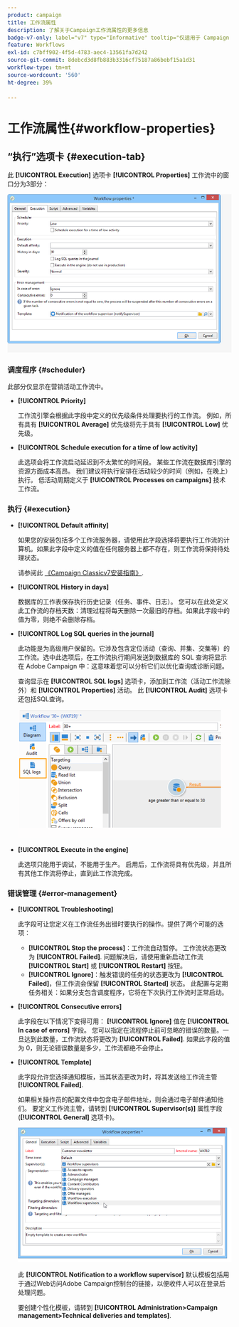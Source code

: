 ```yaml
---
product: campaign
title: 工作流属性
description: 了解关于Campaign工作流属性的更多信息
badge-v7-only: label="v7" type="Informative" tooltip="仅适用于 Campaign Classic v7"
feature: Workflows
exl-id: c7bff902-4f5d-4783-aec4-13561fa7d242
source-git-commit: 8debcd3d8fb883b3316cf75187a86bebf15a1d31
workflow-type: tm+mt
source-wordcount: '560'
ht-degree: 39%

---
```


# 工作流属性{#workflow-properties}



## “执行”选项卡 {#execution-tab}

此 **[!UICONTROL Execution]** 选项卡 **[!UICONTROL Properties]** 工作流中的窗口分为3部分：

![](assets/wf_execution_tab.png)

### 调度程序 {#scheduler}

此部分仅显示在营销活动工作流中。

* **[!UICONTROL Priority]**

  工作流引擎会根据此字段中定义的优先级条件处理要执行的工作流。 例如，所有具有 **[!UICONTROL Average]** 优先级将先于具有 **[!UICONTROL Low]** 优先级。

* **[!UICONTROL Schedule execution for a time of low activity]**

  此选项会将工作流启动延迟到不太繁忙的时间段。 某些工作流在数据库引擎的资源方面成本高昂。 我们建议将执行安排在活动较少的时间（例如，在晚上）执行。 低活动周期定义于 **[!UICONTROL Processes on campaigns]** 技术工作流。

### 执行 {#execution}

* **[!UICONTROL Default affinity]**

  如果您的安装包括多个工作流服务器，请使用此字段选择将要执行工作流的计算机。如果此字段中定义的值在任何服务器上都不存在，则工作流将保持待处理状态。

  请参阅此 [《Campaign Classicv7安装指南》](../../installation/using/configuring-campaign-server.md#high-availability-workflows-and-affinities).

* **[!UICONTROL History in days]**

  数据库的工作表保存执行历史记录（任务、事件、日志）。 您可以在此处定义此工作流的存档天数：清理过程将每天删除一次最旧的存档。如果此字段中的值为零，则绝不会删除存档。

* **[!UICONTROL Log SQL queries in the journal]**

  此功能是为高级用户保留的。它涉及包含定位活动（查询、并集、交集等）的工作流。选中此选项后，在工作流执行期间发送到数据库的 SQL 查询将显示在 Adobe Campaign 中：这意味着您可以分析它们以优化查询或诊断问题。

  查询显示在 **[!UICONTROL SQL logs]** 选项卡，添加到工作流（活动工作流除外）和 **[!UICONTROL Properties]** 活动。 此 **[!UICONTROL Audit]** 选项卡还包括SQL查询。

  ![](assets/wf_tab_log_sql.png)

* **[!UICONTROL Execute in the engine]**

  此选项只能用于调试，不能用于生产。 启用后，工作流将具有优先级，并且所有其他工作流将停止，直到此工作流完成。

### 错误管理 {#error-management}

* **[!UICONTROL Troubleshooting]**

  此字段可让您定义在工作流任务出错时要执行的操作。提供了两个可能的选项：

   * **[!UICONTROL Stop the process]**：工作流自动暂停。 工作流状态更改为 **[!UICONTROL Failed]**. 问题解决后，请使用重新启动工作流 **[!UICONTROL Start]** 或 **[!UICONTROL Restart]** 按钮。
   * **[!UICONTROL Ignore]**：触发错误的任务的状态更改为 **[!UICONTROL Failed]**，但工作流会保留 **[!UICONTROL Started]** 状态。 此配置与定期任务相关：如果分支包含调度程序，它将在下次执行工作流时正常启动。

* **[!UICONTROL Consecutive errors]**

  此字段在以下情况下变得可用： **[!UICONTROL Ignore]** 值在 **[!UICONTROL In case of errors]** 字段。 您可以指定在流程停止前可忽略的错误的数量。一旦达到此数量，工作流状态将更改为 **[!UICONTROL Failed]**. 如果此字段的值为 0，则无论错误数量是多少，工作流都绝不会停止。

* **[!UICONTROL Template]**

  此字段允许您选择通知模板，当其状态更改为时，将其发送给工作流主管 **[!UICONTROL Failed]**.

  如果相关操作员的配置文件中包含电子邮件地址，则会通过电子邮件通知他们。 要定义工作流主管，请转到 **[!UICONTROL Supervisor(s)]** 属性字段(**[!UICONTROL General]** 选项卡)。

  ![](assets/wf-properties_select-supervisors.png)

  此 **[!UICONTROL Notification to a workflow supervisor]** 默认模板包括用于通过Web访问Adobe Campaign控制台的链接，以便收件人可以在登录后处理问题。

  要创建个性化模板，请转到 **[!UICONTROL Administration>Campaign management>Technical deliveries and templates]**.

